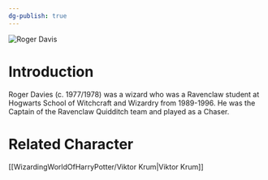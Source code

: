 ```yaml
---
dg-publish: true
---
```

![Roger Davis](http://rxbg5ysja.bkt.gdipper.com/Roger_Davis.png)
# Introduction
Roger Davies (c. 1977/1978) was a wizard who was a Ravenclaw student at Hogwarts School of Witchcraft and Wizardry from 1989-1996. He was the Captain of the Ravenclaw Quidditch team and played as a Chaser.

# Related Character
[[WizardingWorldOfHarryPotter/Viktor Krum\|Viktor Krum]]
